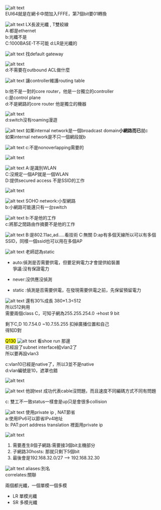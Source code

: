 ![alt text](image.png)  
EUI64就是在網卡中間加入FFFE，第7個bit要01轉換  






















![alt text](image-1.png)
LX長波光纖  ,  T雙絞線  
A:都是ethernet  
b:光纖不是  
C:1000BASE-T不可能
d:LR是光纖的  





















![alt text](image-2.png)
找default gateway  

















![alt text](image-3.png)  
d:不需要在outbound ACL做什麼  


















![alt text](image-4.png)
讓controller維護routing table  

b:他不是一對的core router，他是一台獨立的controller  
c:是control plane  
d:不是網路的core router 他是獨立的機器  















![alt text](image-5.png)  
d:switch沒有roaming漫遊  












![alt text](image-6.png)
如果internal network是一個broadcast domain**小網路而已**就c  
如果internal network是不只一個網段就b  



































![alt text](image-7.png)
c:不是nonoverlapping需要的  























![alt text](image-8.png)























![alt text](image-9.png)
A:是識別WLAN  
C:沒規定一個AP就是一個WLAN  
D:提供secured access 不是SSID的工作  





























![alt text](image-10.png)

















![alt text](image-11.png)
SOHO network:小型網路  
b:小網路可能還只有一台switch


































![alt text](image-12.png)
b:不是他的工作  
c:將那之間路由作摘要不是他的工作  

























![alt text](image-13.png)
B:是802.11ac,ad.....看技術
C:無關
D:ap有多個天線所以可以有多個SSID，同樣一個ssid也可以用在多個AP   
























![alt text](image-14.png)
老師認為static
+ auto:偵測是否需要供電，但要足夠電力才會提供給裝置  
爭議:沒有保證電力  

+ never:沒供應沒偵測  

+ static :偵測是否需要供電，在發現需要供電之前，先保留預留電力 































![alt text](image-15.png)
還有30%成長
380*1.3<512  
所以512夠用  
需要兩個class C，可知子網為255.255.254.0 ->host 9 bit  

剩下C,D  10.7.54.0 ~10.7.55.255 扣掉廣播位置和自己  
得知D對  






















<mark>Q130</mark>
![alt text](image-16.png)
看shoe run 那邊  
已經設了subnet interface給vlan2了  
所以要再設vlan3  


c:vlan10已經是native了，所以3並不是native  
d:vlan編號是10，遮罩也錯





























![alt text](image-17.png)
 


































![alt text](image-18.png)
 他說test 成功代表cable沒問題，而且速度不同編碼方式不同有問題  

c: 雙工不一致status一樣會是up只是會很多collision  






























![alt text](image-19.png)
使用private ip , NAT節省  
a:使用IPv6可以節省IPv4地址   
b: PAT:port address translation 裡面用private ip  



























![alt text](image-20.png)
1. 需要產生8個子網路:需要接3個bit主機部分  
2. 子網路30hosts: 那就只剩下5個bit
3. 最後會是192.168.32.0/27  --> 192.168.32.30  























![alt text](image-21.png)
aliases:別名  
correlates:關聯  































兩個都光纖，一個單模一個多模  
+ LR 單模光纖  
+ SR 多模光纖  










